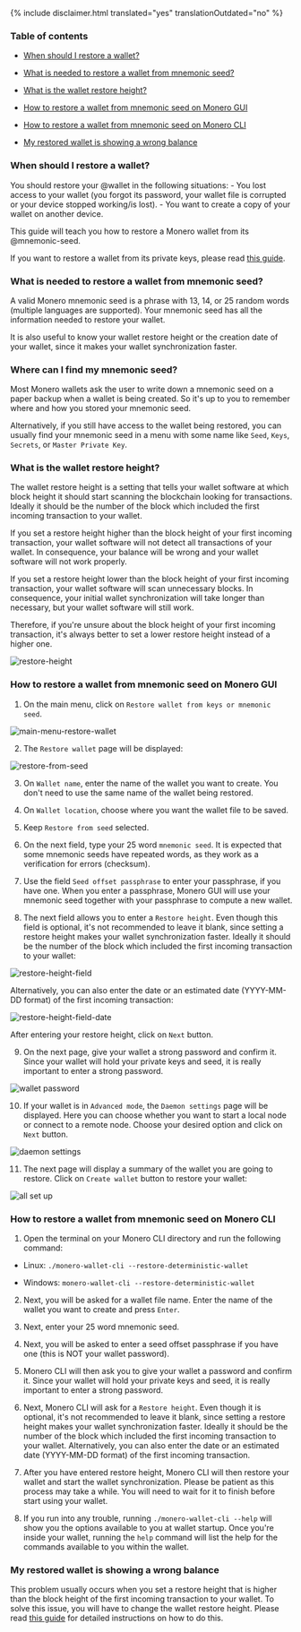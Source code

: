{% include disclaimer.html translated="yes" translationOutdated="no" %}

### Table of contents

- [When should I restore a wallet?](#when-should-i-restore-a-wallet)

- [What is needed to restore a wallet from mnemonic
  seed?](#what-is-needed-to-restore-a-wallet-from-mnemonic-seed)

- [What is the wallet restore height?](#what-is-the-wallet-restore-height)

- [How to restore a wallet from mnemonic seed on Monero
  GUI](#how-to-restore-a-wallet-from-mnemonic-seed-on-monero-gui)

- [How to restore a wallet from mnemonic seed on Monero
  CLI](#how-to-restore-a-wallet-from-mnemonic-seed-on-monero-cli)

- [My restored wallet is showing a wrong
  balance](#my-restored-wallet-is-showing-a-wrong-balance)

### When should I restore a wallet?

You should restore your @wallet in the following situations: - You lost
access to your wallet (you forgot its password, your wallet file is
corrupted or your device stopped working/is lost).  - You want to create a
copy of your wallet on another device.

This guide will teach you how to restore a Monero wallet from its
@mnemonic-seed.

If you want to restore a wallet from its private keys, please read [this
guide]({{site.baseurl}}/resources/user-guides/restore_from_keys.html).

### What is needed to restore a wallet from mnemonic seed?

A valid Monero mnemonic seed is a phrase with 13, 14, or 25 random words
(multiple languages are supported). Your mnemonic seed has all the
information needed to restore your wallet.

It is also useful to know your wallet restore height or the creation date of
your wallet, since it makes your wallet synchronization faster.

### Where can I find my mnemonic seed?

Most Monero wallets ask the user to write down a mnemonic seed on a paper
backup when a wallet is being created. So it's up to you to remember where
and how you stored your mnemonic seed.

Alternatively, if you still have access to the wallet being restored, you
can usually find your mnemonic seed in a menu with some name like `Seed`,
`Keys`, `Secrets`, or `Master Private Key`.

### What is the wallet restore height?

The wallet restore height is a setting that tells your wallet software at
which block height it should start scanning the blockchain looking for
transactions. Ideally it should be the number of the block which included
the first incoming transaction to your wallet.

If you set a restore height higher than the block height of your first
incoming transaction, your wallet software will not detect all transactions
of your wallet. In consequence, your balance will be wrong and your wallet
software will not work properly.

If you set a restore height lower than the block height of your first
incoming transaction, your wallet software will scan unnecessary blocks. In
consequence, your initial wallet synchronization will take longer than
necessary, but your wallet software will still work.

Therefore, if you're unsure about the block height of your first incoming
transaction, it's always better to set a lower restore height instead of a
higher one.

![restore-height](/img/resources/user-guides/en/restore_account/restore-height.png)

### How to restore a wallet from mnemonic seed on Monero GUI

1) On the main menu, click on `Restore wallet from keys or mnemonic seed`.

![main-menu-restore-wallet](/img/resources/user-guides/en/restore_account/main-menu-restore-wallet.png)

2) The `Restore wallet` page will be displayed:

![restore-from-seed](/img/resources/user-guides/en/restore_account/restore-from-seed.png)

3) On `Wallet name`, enter the name of the wallet you want to create. You
   don't need to use the same name of the wallet being restored.

4) On `Wallet location`, choose where you want the wallet file to be saved.

5) Keep `Restore from seed` selected.

6) On the next field, type your 25 word `mnemonic seed`. It is expected that
   some mnemonic seeds have repeated words, as they work as a verification
   for errors (checksum).

7) Use the field `Seed offset passphrase` to enter your passphrase, if you
   have one. When you enter a passphrase, Monero GUI will use your mnemonic
   seed together with your passphrase to compute a new wallet.

8) The next field allows you to enter a `Restore height`. Even though this
   field is optional, it's not recommended to leave it blank, since setting
   a restore height makes your wallet synchronization faster. Ideally it
   should be the number of the block which included the first incoming
   transaction to your wallet:

![restore-height-field](/img/resources/user-guides/en/restore_account/restore-height-field.png)

Alternatively, you can also enter the date or an estimated date (YYYY-MM-DD
format) of the first incoming transaction:

![restore-height-field-date](/img/resources/user-guides/en/restore_account/restore-height-field-date.png)

After entering your restore height, click on `Next` button.

9) On the next page, give your wallet a strong password and confirm
   it. Since your wallet will hold your private keys and seed, it is really
   important to enter a strong password.

![wallet
password](/img/resources/user-guides/en/restore_from_keys/wallet-password.png)

10) If your wallet is in `Advanced mode`, the `Daemon settings` page will be
    displayed. Here you can choose whether you want to start a local node or
    connect to a remote node. Choose your desired option and click on `Next`
    button.

![daemon
settings](/img/resources/user-guides/en/restore_from_keys/daemon-settings.png)

11) The next page will display a summary of the wallet you are going to
    restore. Click on `Create wallet` button to restore your wallet:

![all set
up](/img/resources/user-guides/en/restore_from_keys/all-set-up.png)

### How to restore a wallet from mnemonic seed on Monero CLI

1) Open the terminal on your Monero CLI directory and run the following
   command:

- Linux: `./monero-wallet-cli --restore-deterministic-wallet`

- Windows: `monero-wallet-cli --restore-deterministic-wallet`

2) Next, you will be asked for a wallet file name. Enter the name of the
   wallet you want to create and press `Enter`.

3) Next, enter your 25 word mnemonic seed.

4) Next, you will be asked to enter a seed offset passphrase if you have one
   (this is NOT your wallet password).

5) Monero CLI will then ask you to give your wallet a password and confirm
   it. Since your wallet will hold your private keys and seed, it is really
   important to enter a strong password.

6) Next, Monero CLI will ask for a `Restore height`. Even though it is
   optional, it's not recommended to leave it blank, since setting a restore
   height makes your wallet synchronization faster. Ideally it should be the
   number of the block which included the first incoming transaction to your
   wallet. Alternatively, you can also enter the date or an estimated date
   (YYYY-MM-DD format) of the first incoming transaction.

7) After you have entered restore height, Monero CLI will then restore your
   wallet and start the wallet synchronization. Please be patient as this
   process may take a while. You will need to wait for it to finish before
   start using your wallet.

8) If you run into any trouble, running `./monero-wallet-cli --help` will
   show you the options available to you at wallet startup. Once you're
   inside your wallet, running the `help` command will list the help for the
   commands available to you within the wallet.

### My restored wallet is showing a wrong balance

This problem usually occurs when you set a restore height that is higher
than the block height of the first incoming transaction to your wallet. To
solve this issue, you will have to change the wallet restore height. Please
read [this
guide]({{site.baseurl}}/resources/user-guides/change-restore-height.html)
for detailed instructions on how to do this.
